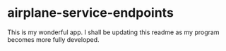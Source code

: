 # airplane-service-endpoints

This is my wonderful app. I shall be updating this readme as my program becomes more fully developed.
